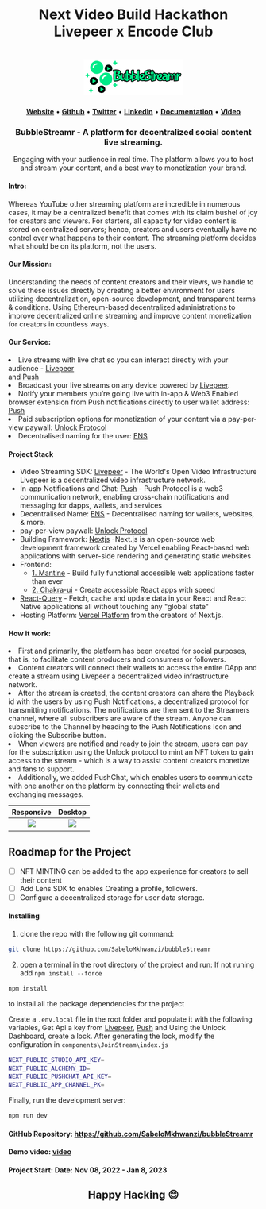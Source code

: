 <h1 align="center">
   <b>
 Next Video Build Hackathon Livepeer x Encode Club 
    </b>
</h1>

<h1 align="center">
   <b>
        <a href="https://bubble-streamr.vercel.app/" target="_blank" ><img src="https://github.com/SabeloMkhwanzi/bubbleStreamr/blob/main/public/bubblestreamr-logo2.png" /></a><br>
    </b>
</h1>

<p align="center">
    <a href="https://bubble-streamr.vercel.app/" target="_blank"><b>Website</b></a> •
    <a href="https://github.com/SabeloMkhwanzi" target="_blank"><b>Github</b></a> •
    <a href="https://twitter.com/SabeloMkhwanaz" target="_blank"><b>Twitter</b></a> •
    <a href="https://www.linkedin.com/in/sabelo-mkhwanazi-54ba431b1/" target="_blank"><b>LinkedIn</b></a> •
    <a href="https://github.com/SabeloMkhwanzi/bubbleStreamr/edit/main/README.md"><b>Documentation</b></a> •
    <a href="https://youtu.be/ELdf4c-cwEc"><b>Video</b></a>
</p>

 <h3 align="center">
 BubbleStreamr - A platform for decentralized social content live streaming. 
</h3>
<p align="center">
Engaging with your audience in real time. The platform allows you to host and stream your content, and a best way to monetization your brand.
</p>

<h4>Intro:</h4>
<p>
Whereas YouTube other streaming platform are incredible in numerous cases, it may be a centralized benefit that comes with its claim bushel of joy for creators and viewers. For starters, all capacity for video content is stored on centralized servers; hence, creators and users eventually have no control over what happens to their content. The streaming platform decides what should be on its platform, not the users.
</p>

<h4>Our Mission:</h4>
<p>
Understanding the needs of content creators and their views, we handle to solve these issues directly by creating a better environment for users utilizing
decentralization, open-source development, and transparent terms & conditions. Using Ethereum-based decentralized administrations to improve decentralized online
streaming and improve content monetization for creators in countless ways.
</p>

<h4>Our Service:</h4>
<li>Live streams with live chat so you can interact directly with your audience - <a href="https://livepeer.org">Livepeer</a></li> and <a href="https://push.org/">Push</a>
<li>Broadcast your live streams on any device powered by <a href="https://livepeer.org">Livepeer</a>.</li>
<li>Notify your members you’re going live with in-app & Web3 Enabled browser extension from Push notifications directly to user wallet address: <a href="https://push.org/">Push</a>
<li>Paid subscription options for monetization of your content via a pay-per-view paywall: <a href="https://ens.domains](https://unlock-protocol.com">Unlock Protocol</a></li>
<li>Decentralised naming for the user: <a href="https://ens.domains">ENS</a> </li>
   
 #### Project Stack
- Video Streaming SDK: [Livepeer](https://livepeer.org/) - The World's Open Video Infrastructure Livepeer is a decentralized video infrastructure network.
- In-app Notifications and Chat: [Push](https://push.org/) - Push Protocol is a web3 communication network, enabling cross-chain notifications and messaging for dapps, wallets, and services
- Decentralised Name: [ENS](https://ens.domains/) - Decentralised naming for wallets, websites, & more.
- pay-per-view paywall: [Unlock Protocol](https://unlock-protocol.com/) 
- Building Framework: [Nextjs](https://nextjs.org/) -Next.js is an open-source web development framework created by Vercel enabling React-based web applications with server-side rendering and generating static websites
- Frontend: 
  - [1. Mantine](https://mantine.dev/) - Build fully functional accessible web applications faster than ever
  - [2. Chakra-ui](https://chakra-ui.com/) - Create accessible React apps with speed
- [React-Query](https://react-query-v3.tanstack.com/) - Fetch, cache and update data in your React and React Native applications all without touching any "global state"
- Hosting Platform: [Vercel Platform](https://vercel.com/new?utm_medium=default-template&filter=next.js&utm_source=create-next-app&utm_campaign=create-next-app-readme) from the creators of Next.js.

<h4>How it work:</h4>
<li>First and primarily, the platform has been created for social purposes, that is, to facilitate content producers and consumers or followers.</li>
<li>Content creators will connect their wallets to access the entire DApp and create a stream using Livepeer a decentralized video infrastructure network.</li>
<li>After the stream is created, the content creators can share the Playback id with the users by using Push Notifications, a decentralized protocol for transmitting notifications. The notifications are then sent to the Streamers channel, where all subscribers are aware of the stream. Anyone can subscribe to the Channel by heading to the Push Notifications Icon and clicking the Subscribe button.</li>
<li>When viewers are notified and ready to join the stream, users can pay for the subscription using the Unlock protocol to mint an NFT token to gain access to the stream - which is a way to assist content creators monetize and fans to support.</li>
<li>Additionally, we added PushChat, which enables users to communicate with one another on the platform by connecting their wallets and exchanging messages.</li>


Responsive                     |  Desktop
:-------------------------:|:-------------------------:
![](https://github.com/SabeloMkhwanzi/bubbleStreamr/blob/main/public/BubbleSteamr-showcase2.gif)  |  ![](https://github.com/SabeloMkhwanzi/bubbleStreamr/blob/main/public/BubbleSteamr-showcase1.gif)

## Roadmap for the Project
- [ ] NFT MINTING can be added to the app experience for creators to sell their content
- [ ] Add Lens SDK to enables Creating a profile, followers. 
- [ ] Configure a decentralized storage for user data storage. 
           
#### Installing

1. clone the repo with the following git command:

```bash
git clone https://github.com/SabeloMkhwanzi/bubbleStreamr
```

2. open a terminal in the root directory of the project and run: If not runing add `npm install --force`

```bash
npm install
```

to install all the package dependencies for the project

Create a `.env.local` file in the root folder and populate it with the following variables, Get Api a key from [Livepeer](https://livepeer.org/), [Push](https://push.org/) and Using the Unlock Dashboard, create a lock. After generating the lock, modify the configuration in `components\JoinStream\index.js`

```bash
NEXT_PUBLIC_STUDIO_API_KEY=
NEXT_PUBLIC_ALCHEMY_ID=
NEXT_PUBLIC_PUSHCHAT_API_KEY=
NEXT_PUBLIC_APP_CHANNEL_PK=
```

Finally, run the development server:

```bash
npm run dev
```

#### GitHub Repository: https://github.com/SabeloMkhwanzi/bubbleStreamr

#### Demo video: [video](https://youtu.be/ELdf4c-cwEc)

#### Project Start: Date: Nov 08, 2022 - Jan 8, 2023

<h2 align="center">
   <b>
 Happy Hacking 😊
    </b>
</h2>
